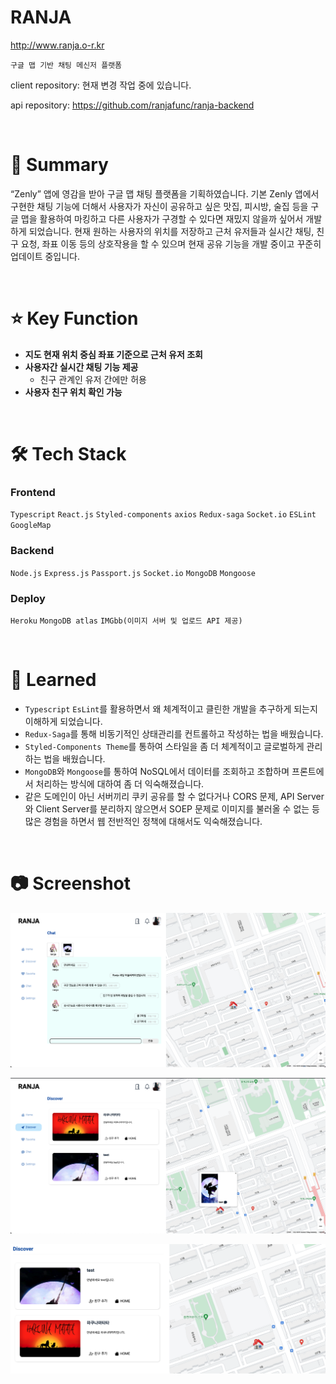 # RANJA

<a href="http://www.ranja.o-r.kr">http://www.ranja.o-r.kr</a>

    구글 맵 기반 채팅 메신저 플랫폼

<p>
client repository: 현재 변경 작업 중에 있습니다. 
<!-- <a href="https://github.com/ranjafunc/ranja-frontend">https://github.com/ranjafunc/ranja-frontend</a> -->
</p>
<p>
api repository: 
<a href="https://github.com/ranjafunc/ranja-backend">https://github.com/ranjafunc/ranja-backend</a>
</p>
<br />

# 📝 Summary

“Zenly” 앱에 영감을 받아 구글 맵 채팅 플랫폼을 기획하였습니다. 기본 Zenly 앱에서 구현한 채팅 기능에 더해서 사용자가 자신이 공유하고 싶은 맛집, 피시방, 술집 등을 구글 맵을 활용하여 마킹하고 다른 사용자가 구경할 수 있다면 재밌지 않을까 싶어서 개발하게 되었습니다. 현재 원하는 사용자의 위치를 저장하고 근처 유저들과 실시간 채팅, 친구 요청, 좌표 이동 등의 상호작용을 할 수 있으며 현재 공유 기능을 개발 중이고 꾸준히 업데이트 중입니다.

<br />

# ⭐️ Key Function

- **지도 현재 위치 중심 좌표 기준으로 근처 유저 조회**
- **사용자간 실시간 채팅 기능 제공**
  - 친구 관계인 유저 간에만 허용
- **사용자 친구 위치 확인 가능**

<br />

# 🛠 Tech Stack

### Frontend

`Typescript` `React.js` `Styled-components` `axios` `Redux-saga` `Socket.io` `ESLint` `GoogleMap`

### **Backend**

`Node.js` `Express.js` `Passport.js` `Socket.io` `MongoDB` `Mongoose`

### Deploy

`Heroku` `MongoDB atlas` `IMGbb(이미지 서버 및 업로드 API 제공)`

<br />

# 🤔 Learned

- `Typescript` `EsLint`를 활용하면서 왜 체계적이고 클린한 개발을 추구하게 되는지 이해하게 되었습니다.
- `Redux-Saga`를 통해 비동기적인 상태관리를 컨트롤하고 작성하는 법을 배웠습니다.
- `Styled-Components Theme`를 통하여 스타일을 좀 더 체계적이고 글로벌하게 관리하는 법을 배웠습니다.
- `MongoDB`와 `Mongoose`를 통하여 NoSQL에서 데이터를 조회하고 조합하며 프론트에서 처리하는 방식에 대하여 좀 더 익숙해졌습니다.
- 같은 도메인이 아닌 서버끼리 쿠키 공유를 할 수 없다거나 CORS 문제, API Server와 Client Server를 분리하지 않으면서 SOEP 문제로 이미지를 불러올 수 없는 등 많은 경험을 하면서 웹 전반적인 정책에 대해서도 익숙해졌습니다.

<br />

# 📷 Screenshot

<p><img src="./docs_images/chat.png" /></p>
<p><img src="./docs_images/discover.png" /></p>
<p><img src="./docs_images/discover2.png" /></p>
